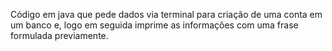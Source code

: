 Código em java que pede dados via terminal para criação de uma conta em um banco e, logo em seguida imprime as informações com uma frase formulada previamente.
